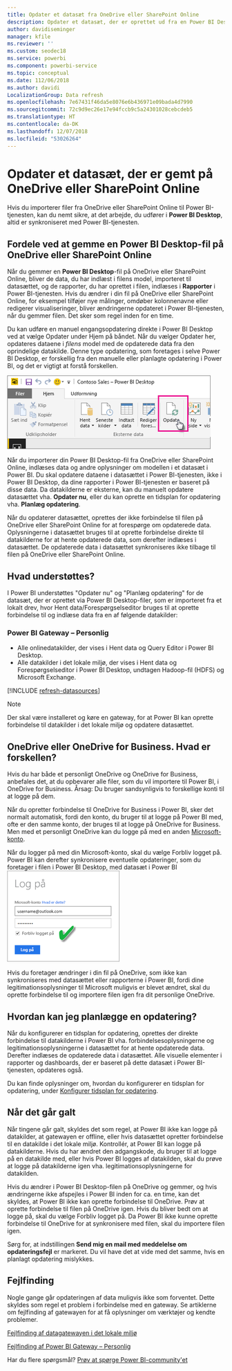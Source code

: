 ```yaml
---
title: Opdater et datasæt fra OneDrive eller SharePoint Online
description: Opdater et datasæt, der er oprettet ud fra en Power BI Desktop-fil på OneDrive eller SharePoint Online
author: davidiseminger
manager: kfile
ms.reviewer: ''
ms.custom: seodec18
ms.service: powerbi
ms.component: powerbi-service
ms.topic: conceptual
ms.date: 112/06/2018
ms.author: davidi
LocalizationGroup: Data refresh
ms.openlocfilehash: 7e67431f46da5e8076e6b436971e09bada4d7990
ms.sourcegitcommit: 72c9d9ec26e17e94fccb9c5a24301028cebcdeb5
ms.translationtype: HT
ms.contentlocale: da-DK
ms.lasthandoff: 12/07/2018
ms.locfileid: "53026264"
---
```

# <a name="refresh-a-dataset-stored-on-onedrive-or-sharepoint-online"></a>Opdater et datasæt, der er gemt på OneDrive eller SharePoint Online
Hvis du importerer filer fra OneDrive eller SharePoint Online til Power BI-tjenesten, kan du nemt sikre, at det arbejde, du udfører i **Power BI Desktop**, altid er synkroniseret med Power BI-tjenesten.

## <a name="advantages-of-storing-a-power-bi-desktop-file-on-onedrive-or-sharepoint-online"></a>Fordele ved at gemme en Power BI Desktop-fil på OneDrive eller SharePoint Online
Når du gemmer en **Power BI Desktop**-fil på OneDrive eller SharePoint Online, bliver de data, du har indlæst i filens model, importeret til datasættet, og de rapporter, du har oprettet i filen, indlæses i **Rapporter** i Power BI-tjenesten. Hvis du ændrer i din fil på OneDrive eller SharePoint Online, for eksempel tilføjer nye målinger, omdøber kolonnenavne eller redigerer visualiseringer, bliver ændringerne opdateret i Power BI-tjenesten, når du gemmer filen. Det sker som regel inden for en time.

Du kan udføre en manuel engangsopdatering direkte i Power BI Desktop ved at vælge Opdater under Hjem på båndet. Når du vælger Opdater her, opdateres dataene i *filens* model med de opdaterede data fra den oprindelige datakilde. Denne type opdatering, som foretages i selve Power BI Desktop, er forskellig fra den manuelle eller planlagte opdatering i Power BI, og det er vigtigt at forstå forskellen.

![](media/refresh-desktop-file-onedrive/pbix-refresh.png)

Når du importerer din Power BI Desktop-fil fra OneDrive eller SharePoint Online, indlæses data og andre oplysninger om modellen i et datasæt i Power BI. Du skal opdatere dataene i datasættet i Power BI-tjenesten, ikke i Power BI Desktop, da dine rapporter i Power BI-tjenesten er baseret på disse data. Da datakilderne er eksterne, kan du manuelt opdatere datasættet vha. **Opdater nu**, eller du kan oprette en tidsplan for opdatering vha. **Planlæg opdatering**.

Når du opdaterer datasættet, oprettes der ikke forbindelse til filen på OneDrive eller SharePoint Online for at forespørge om opdaterede data. Oplysningerne i datasættet bruges til at oprette forbindelse direkte til datakilderne for at hente opdaterede data, som derefter indlæses i datasættet. De opdaterede data i datasættet synkroniseres ikke tilbage til filen på OneDrive eller SharePoint Online.

## <a name="whats-supported"></a>Hvad understøttes?
I Power BI understøttes "Opdater nu" og "Planlæg opdatering" for de datasæt, der er oprettet via Power BI Desktop-filer, som er importeret fra et lokalt drev, hvor Hent data/Forespørgselseditor bruges til at oprette forbindelse til og indlæse data fra en af følgende datakilder:

### <a name="power-bi-gateway---personal"></a>Power BI Gateway – Personlig
* Alle onlinedatakilder, der vises i Hent data og Query Editor i Power BI Desktop.
* Alle datakilder i det lokale miljø, der vises i Hent data og Forespørgselseditor i Power BI Desktop, undtagen Hadoop-fil (HDFS) og Microsoft Exchange.

<!-- Refresh Data sources-->
[!INCLUDE [refresh-datasources](./includes/refresh-datasources.md)]

> [!NOTE]
> Der skal være installeret og køre en gateway, for at Power BI kan oprette forbindelse til datakilder i det lokale miljø og opdatere datasættet.
> 
> 

## <a name="onedrive-or-onedrive-for-business-whats-the-difference"></a>OneDrive eller OneDrive for Business. Hvad er forskellen?
Hvis du har både et personligt OneDrive og OneDrive for Business, anbefales det, at du opbevarer alle filer, som du vil importere til Power BI, i OneDrive for Business. Årsag: Du bruger sandsynligvis to forskellige konti til at logge på dem.

Når du opretter forbindelse til OneDrive for Business i Power BI, sker det normalt automatisk, fordi den konto, du bruger til at logge på Power BI med, ofte er den samme konto, der bruges til at logge på OneDrive for Business. Men med et personligt OneDrive kan du logge på med en anden [Microsoft-konto](https://account.microsoft.com).

Når du logger på med din Microsoft-konto, skal du vælge Forbliv logget på. Power BI kan derefter synkronisere eventuelle opdateringer, som du foretager i filen i Power BI Desktop, med datasæt i Power BI  
    ![](media/refresh-desktop-file-onedrive/refresh_signin_keepmesignedin.png)

Hvis du foretager ændringer i din fil på OneDrive, som ikke kan synkroniseres med datasættet eller rapporterne i Power BI, fordi dine legitimationsoplysninger til Microsoft muligvis er blevet ændret, skal du oprette forbindelse til og importere filen igen fra dit personlige OneDrive.

## <a name="how-do-i-schedule-refresh"></a>Hvordan kan jeg planlægge en opdatering?
Når du konfigurerer en tidsplan for opdatering, oprettes der direkte forbindelse til datakilderne i Power BI vha. forbindelsesoplysningerne og legitimationsoplysningerne i datasættet for at hente opdaterede data. Derefter indlæses de opdaterede data i datasættet. Alle visuelle elementer i rapporter og dashboards, der er baseret på dette datasæt i Power BI-tjenesten, opdateres også.

Du kan finde oplysninger om, hvordan du konfigurerer en tidsplan for opdatering, under [Konfigurer tidsplan for opdatering](refresh-scheduled-refresh.md).

## <a name="when-things-go-wrong"></a>Når det går galt
Når tingene går galt, skyldes det som regel, at Power BI ikke kan logge på datakilder, at gatewayen er offline, eller hvis datasættet opretter forbindelse til en datakilde i det lokale miljø. Kontrollér, at Power BI kan logge på datakilderne. Hvis du har ændret den adgangskode, du bruger til at logge på en datakilde med, eller hvis Power BI logges af datakilden, skal du prøve at logge på datakilderne igen vha. legitimationsoplysningerne for datakilden.

Hvis du ændrer i Power BI Desktop-filen på OneDrive og gemmer, og hvis ændringerne ikke afspejles i Power BI inden for ca. en time, kan det skyldes, at Power BI ikke kan oprette forbindelse til OneDrive. Prøv at oprette forbindelse til filen på OneDrive igen. Hvis du bliver bedt om at logge på, skal du vælge Forbliv logget på. Da Power BI ikke kunne oprette forbindelse til OneDrive for at synkronisere med filen, skal du importere filen igen.

Sørg for, at indstillingen **Send mig en mail med meddelelse om opdateringsfejl** er markeret. Du vil have det at vide med det samme, hvis en planlagt opdatering mislykkes.

## <a name="troubleshooting"></a>Fejlfinding
Nogle gange går opdateringen af data muligvis ikke som forventet. Dette skyldes som regel et problem i forbindelse med en gateway. Se artiklerne om fejlfinding af gatewayen for at få oplysninger om værktøjer og kendte problemer.

[Fejlfinding af datagatewayen i det lokale miljø](service-gateway-onprem-tshoot.md)

[Fejlfinding af Power BI Gateway – Personlig](service-admin-troubleshooting-power-bi-personal-gateway.md)

Har du flere spørgsmål? [Prøv at spørge Power BI-community'et](http://community.powerbi.com/)

